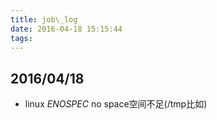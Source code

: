 ```yaml
---
title: job\_log
date: 2016-04-18 15:15:44
tags:
---
```

2016/04/18
---
- linux
*ENOSPEC* no space空间不足(/tmp比如)


